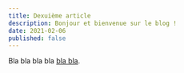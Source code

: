 ```yaml
---
title: Dexuième article
description: Bonjour et bienvenue sur le blog !
date: 2021-02-06
published: false
---
```


Bla bla bla bla [bla bla](#).